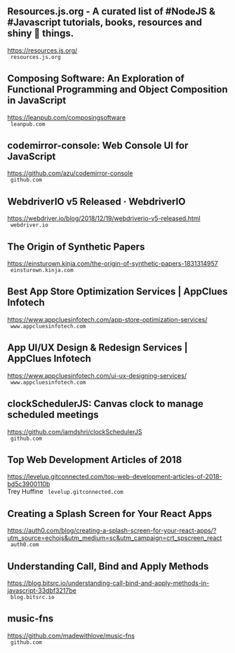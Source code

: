 ## Resources.js.org - A curated list of #NodeJS & #Javascript tutorials, books, resources and shiny 💎 things.  
https://resources.js.org/  
 ` resources.js.org`
  

## Composing Software: An Exploration of Functional Programming and Object Composition in JavaScript  
https://leanpub.com/composingsoftware  
 ` leanpub.com`
  

## codemirror-console: Web Console UI for JavaScript  
https://github.com/azu/codemirror-console  
 ` github.com`
  

## WebdriverIO v5 Released · WebdriverIO  
https://webdriver.io/blog/2018/12/19/webdriverio-v5-released.html  
 ` webdriver.io`
  

## The Origin of Synthetic Papers  
https://einsturown.kinja.com/the-origin-of-synthetic-papers-1831314957  
 ` einsturown.kinja.com`
  

## Best App Store Optimization Services | AppClues Infotech  
https://www.appcluesinfotech.com/app-store-optimization-services/  
 ` www.appcluesinfotech.com`
  

## App UI/UX Design & Redesign Services | AppClues Infotech  
https://www.appcluesinfotech.com/ui-ux-designing-services/  
 ` www.appcluesinfotech.com`
  

## clockSchedulerJS: Canvas clock to manage scheduled meetings  
https://github.com/iamdshri/clockSchedulerJS  
 ` github.com`
  

## Top Web Development Articles of 2018  
https://levelup.gitconnected.com/top-web-development-articles-of-2018-bd5c3900110b  
Trey Huffine ` levelup.gitconnected.com`
  

## Creating a Splash Screen for Your React Apps  
https://auth0.com/blog/creating-a-splash-screen-for-your-react-apps/?utm_source=echojs&utm_medium=sc&utm_campaign=crt_spscreen_react  
 ` auth0.com`
  

## Understanding Call, Bind and Apply Methods  
https://blog.bitsrc.io/understanding-call-bind-and-apply-methods-in-javascript-33dbf3217be  
 ` blog.bitsrc.io`
  

## music-fns  
https://github.com/madewithlove/music-fns  
 ` github.com`
  

